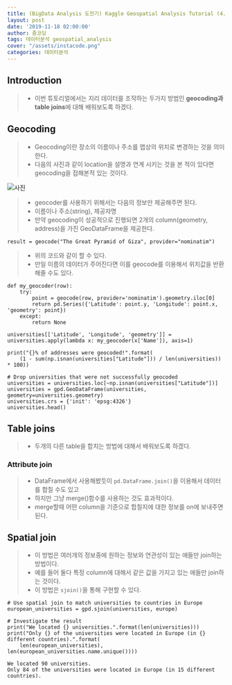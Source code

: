 ```yaml
---
title: (BigData Analysis 도전기) Kaggle Geospatial Analysis Tutorial (4. Manipulating Geospatial Data)
layout: post
date: '2019-11-18 02:00:00'
author: 줌코딩
tags: 데이터분석 geospatial_analysis
cover: "/assets/instacode.png"
categories: 데이터분석
---
```


## Introduction

>* 이번 튜토리얼에서는 지리 데이터를 조작하는 두가지 방법인 **geocoding과 table joins**에 대해 배워보도록 하겠다.

## Geocoding

>* Geocoding이란 장소의 이름이나 주소를 맵상의 위치로 변경하는 것을 의미한다.
>* 다음의 사진과 같이 location을 설명과 연계 시키는 것을 본 적이 있다면 geocoding을 접해본적 있는 것이다.

![사진](https://i.imgur.com/1IrgZQq.png)

>* geocoder를 사용하기 위해서는 다음의 정보만 제공해주면 된다.
>* 이름이나 주소(string), 제공자명
>* 만약 geocoding이 성공적으로 진행되면 2개의 column(geometry, address)을 가진 GeoDataFrame을 제공한다.

    result = geocode("The Great Pyramid of Giza", provider="nominatim")

>* 위의 코드와 같이 할 수 있다.
>* 만일 이름의 데이터가 주어진다면 이를 geocode를 이용해서 위치값을 반환해줄 수도 있다.

    def my_geocoder(row):
        try:
            point = geocode(row, provider='nominatim').geometry.iloc[0]
            return pd.Series({'Latitude': point.y, 'Longitude': point.x, 'geometry': point})
        except:
            return None

    universities[['Latitude', 'Longitude', 'geometry']] = universities.apply(lambda x: my_geocoder(x['Name']), axis=1)

    print("{}% of addresses were geocoded!".format(
        (1 - sum(np.isnan(universities["Latitude"])) / len(universities)) * 100))

    # Drop universities that were not successfully geocoded
    universities = universities.loc[~np.isnan(universities["Latitude"])]
    universities = gpd.GeoDataFrame(universities, geometry=universities.geometry)
    universities.crs = {'init': 'epsg:4326'}
    universities.head()

## Table joins

>* 두개의 다른 table을 합치는 방법에 대해서 배워보도록 하겠다. 

### Attribute join

>* DataFrame에서 사용해봤듯이 `pd.DataFrame.join()`을 이용해서 데이터를 합칠 수도 있고
>* 하지만 그냥 merge()함수를 사용하는 것도 효과적이다.
>* merge할때 어떤 column을 기준으로 합칠지에 대한 정보를 on에 보내주면 된다.

## Spatial join

>* 이 방법은 여러개의 정보중에 원하는 정보와 연관성이 있는 애들만 join하는 방법이다.
>* 예를 들어 둘다 특정 column에 대해서 같은 값을 가지고 있는 애들만 join하는 것이다.
>* 이 방법은 `sjoin()`을 통해 구현할 수 있다.

    # Use spatial join to match universities to countries in Europe
    european_universities = gpd.sjoin(universities, europe)

    # Investigate the result
    print("We located {} universities.".format(len(universities)))
    print("Only {} of the universities were located in Europe (in {} different countries).".format(
        len(european_universities), len(european_universities.name.unique())))

    We located 90 universities.
    Only 84 of the universities were located in Europe (in 15 different countries).
